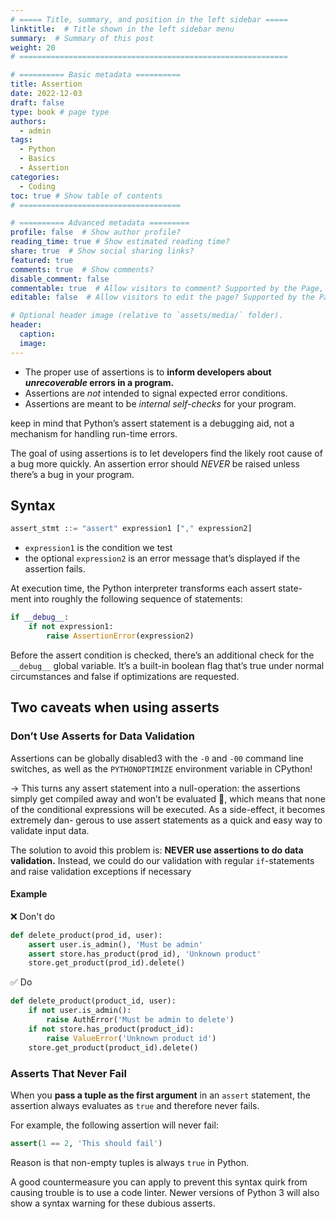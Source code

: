 ```yaml
---
# ===== Title, summary, and position in the left sidebar =====
linktitle:  # Title shown in the left sidebar menu
summary:  # Summary of this post
weight: 20
# ============================================================

# ========== Basic metadata ==========
title: Assertion
date: 2022-12-03
draft: false
type: book # page type
authors:
  - admin
tags:
  - Python
  - Basics
  - Assertion
categories:
  - Coding
toc: true # Show table of contents
# ====================================

# ========== Advanced metadata =========
profile: false  # Show author profile?
reading_time: true # Show estimated reading time?
share: true  # Show social sharing links?
featured: true
comments: true  # Show comments?
disable_comment: false
commentable: true  # Allow visitors to comment? Supported by the Page, Post, and Book content types.
editable: false  # Allow visitors to edit the page? Supported by the Page, Post, and Book content types.

# Optional header image (relative to `assets/media/` folder).
header:
  caption: 
  image:  
---
```



- The proper use of assertions is to **inform developers about *unrecoverable* errors in a program.**
- Assertions are *not* intended to signal expected error conditions.
- Assertions are meant to be *internal self-checks* for your program.

keep in mind that Python’s assert statement is a debugging aid, not a mechanism for handling run-time errors.

The goal of using assertions is to let developers find the likely root cause of a bug more quickly. An assertion error should *NEVER* be raised unless there’s a bug in your program.

## Syntax

```python
assert_stmt ::= "assert" expression1 ["," expression2]
```

- `expression1` is the condition we test
- the optional `expression2` is an error message that’s displayed if the assertion fails.

At execution time, the Python interpreter transforms each assert state- ment into roughly the following sequence of statements:

```python
if __debug__:
    if not expression1:
        raise AssertionError(expression2)
```

Before the assert condition is checked, there’s an additional check for the `__debug__` global variable. It’s a built-in boolean flag that’s true under normal circumstances and false if optimizations are requested.

## Two caveats when using asserts

### Don’t Use Asserts for Data Validation

Assertions can be globally disabled3 with the `-0` and `-00` command line switches, as well as the `PYTHONOPTIMIZE` environment variable in CPython!

$\rightarrow$ This turns any assert statement into a null-operation: the assertions simply get compiled away and won’t be evaluated 🤪, which means that none of the conditional expressions will be executed. As a side-effect, it becomes extremely dan- gerous to use assert statements as a quick and easy way to validate input data.

The solution to avoid this problem is: **NEVER use assertions to do data validation.** Instead, we could do our validation with regular `if`-statements and raise validation exceptions if necessary

#### Example

❌ Don't do

```python
def delete_product(prod_id, user):
    assert user.is_admin(), 'Must be admin'
    assert store.has_product(prod_id), 'Unknown product' 	
    store.get_product(prod_id).delete()
```

✅ Do 

```python
def delete_product(product_id, user): 
    if not user.is_admin():
        raise AuthError('Must be admin to delete') 
    if not store.has_product(product_id):
        raise ValueError('Unknown product id') 			  
    store.get_product(product_id).delete()
```

### Asserts That Never Fail

When you **pass a tuple as the first argument** in an `assert` statement, the assertion always evaluates as `true` and therefore never fails.

For example, the following assertion will never fail:

```python
assert(1 == 2, 'This should fail')
```

Reason is that non-empty tuples is always `true` in Python.

A good countermeasure you can apply to prevent this syntax quirk from causing trouble is to use a code linter.  Newer versions of Python 3 will also show a syntax warning for these dubious asserts.